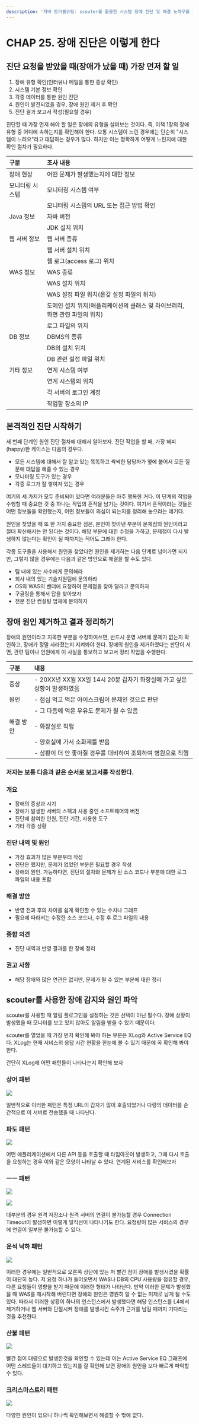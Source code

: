 ```yaml
---
description: '자바 트러블슈팅: scouter를 활용한 시스템 장애 진단 및 해결 노하우를 챕터 25을 요약한 내용입니다.'
---
```


# CHAP 25. 장애 진단은 이렇게 한다

## 진단 요청을 받았을 때\(장애가 났을 때\) 가장 먼저 할 일

1. 장애 유형 확인\(인터뷰나 메일을 통한 증상 확인\)
2. 시스템 기본 정보 확인
3. 각종 데이터를 통한 원인 진단
4. 원인이 발견되었을 경우, 장애 원인 제거 후 확인
5. 진단 결과 보고서 작성\(필요할 경우\)

진단할 때 가장 먼저 해야 할 일은 장애의 유형을 살펴보는 것이다. 즉, 이책 1장의 장애 유형 중 어디에 속하는지를 확인해야 한다. 보통 시스템이 느린 경우에는 단순히 "시스템이 느려요"라고 대답하는 경우가 많다. 하지만 이는 정확하게 어떻게 느린지에 대한 확인 절차가 필요하다.

| 구분 | 조사 내용 |
| :--- | :--- |
| 장애 현상 | 어떤 문제가 발생했는지에 대한 정보 |
| 모니터링 시스템 | 모니터링 시스템 여부 |
|  | 모니터링 시스템의 URL 또는 접근 방법 확인 |
| Java 정보 | 자바 버전 |
|  | JDK 설치 위치 |
| 웹 서버 정보 | 웹 서버 종류 |
|  | 웹 서버 설치 위치 |
|  | 웹 로그\(access 로그\) 위치 |
| WAS 정보 | WAS 종류 |
|  | WAS 설치 위치 |
|  | WAS 설정 파일 위치\(온갖 설정 파일의 위치\) |
|  | 도메인 설치 위치\(애플리케이션의 클래스 및 라이브러리, 화면 관련 파일의 위치\) |
|  | 로그 파일의 위치 |
| DB 정보 | DBMS의 종류 |
|  | DB의 설치 위치 |
|  | DB 관련 설정 파일 위치 |
| 기타 정보 | 연계 시스템 여부 |
|  | 연계 시스템의 위치 |
|  | 각 서버의 로그인 계정 |
|  | 작업할 장소의 IP |

## 본격적인 진단 시작하기

세 번째 단계인 원인 진단 절차에 대해서 알아보자. 진단 작업을 할 때, 가장 해피\(happy\)한 케이스는 다음의 경우다.

* 모든 시스템에 대해서 잘 알고 있는 똑똑하고 싹싹한 담당자가 옆에 붙어서 모든 질문에 대답을 해줄 수 있는 경우
* 모니터링 도구가 있는 경우
* 각종 로그가 잘 쌓여져 있는 경우

여기의 세 가지가 모두 준비되어 있다면 여러분들은 아주 행복한 거다. 이 단계의 작업을 수행할 때 중요한 것 중 하나는 작업의 흔적을 남기는 것이다. 여기서 흔적이라는 것들은 어떤 정보들을 확인했는지, 어떤 정보들이 의심이 되는지를 정리해 놓으라는 얘기다.

원인을 찾았을 때 또 한 가지 중요한 점은, 본인이 찾아낸 부분이 문제점의 원인이라고 절대 확신해서는 안 된다는 것이다. 해당 부분에 대한 수정을 가하고, 문제점이 다시 발생하지 않는다는 확인이 될 때까지는 적어도 그래야 한다.

각종 도구들을 사용해서 원인을 찾았다면 원인을 제거하는 다음 단계로 넘어가면 되지만, 그렇지 않을 경우에는 다음과 같은 방안으로 해결을 할 수도 있다.

* 팀 내에 있는 사수에게 문의해라
* 회사 내의 있는 기술지원팀에 문의하라
* OS와 WAS의 벤더에 요청하여 문제점을 찾아 달라고 문의하자
* 구글링을 통해서 답을 찾아보자
* 전문 진단 컨설팅 업체에 문의하자

## 장애 원인 제거하고 결과 정리하기

장애의 원인이라고 지목한 부분을 수정하여쓰면, 반드시 운영 서버에 문제가 없는지 확인하고, 장애가 정말 사라졌는지 지켜봐야 한다. 장애의 원인을 제거하였다는 판단이 서면, 관련 팀이나 인원에게 이 사실을 통보하고 보고서 정리 작업을 수행한다.

| 구분 | 내용 |
| :--- | :--- |
| 증상 | - 20XX년 XX월 XX일 14시 20분 갑자기 화장실에 가고 싶은 상황이 발생하였음 |
| 원인 | - 점심 먹고 먹은 아이스크림이 문제인 것으로 판단 |
|  | - 그 다음에 먹은 우유도 문제가 될 수 있음 |
| 해결 방안 | - 화장실로 직행 |
|  | - 양호실에 가서 소화제를 받음 |
|  | - 상황이 더 안 좋아질 경우를 대비하여 조퇴하여 병원으로 직행 |

### 저자는 보통 다음과 같은 순서로 보고서를 작성한다.

### 개요

* 장애의 증상과 시기
* 장애가 발생한 서버의 스펙과 사용 중인 소프트웨어의 버전
* 진단에 참여한 인원, 진단 기간, 사용한 도구
* 기타 각종 상황

### 진단 내역 및 원인

* 가장 효과가 많은 부분부터 작성
* 진단은 했지만, 문제가 없었던 부분은 필요할 경우 작성
* 장애의 원인. 가능하다면, 진단의 절차와 문제가 된 소스 코드나 부분에 대한 로그 파일의 내용 포함

### 해결 방안

* 반영 전과 후의 차이를 쉽게 확인할 수 있는 수치나 그래프
* 필요에 따라서는 수정한 소스 코드나, 수정 후 로그 파일의 내용

### 종합 의견

* 진단 내역과 반영 결과를 한 장에 정리

### 권고 사항

* 해당 장애와 많은 연관은 없지만, 문제가 될 수 있는 부분에 대한 정리

## scouter를 사용한 장애 감지와 원인 파악

scouter를 사용할 때 알림 플로그인을 설정하는 것은 선택이 아닌 필수다. 장애 상황이 발생했을 때 모니터를 보고 있지 않아도 알림을 받을 수 있기 때문이다.

scouter를 열었을 때 가장 먼저 확인해 봐야 하는 부분은 XLog와 Active Service EQ다. XLog는 현재 서비스의 응답 시간 현황을 한눈에 볼 수 있기 때문에 꼭 확인해 봐야 한다.

간단히 XLog에 어떤 패턴들이 나타나는지 확인해 보자

### 상어 패턴

![](../../.gitbook/assets/img.jpg)

일반적으로 이러한 패턴은 특정 URL이 갑자기 많이 호출되었거나 다량의 데이터를 순간적으로 이 서버로 전송했을 때 나타난다.

### 파도 패턴

![](../../.gitbook/assets/img-2%20%282%29%20%282%29%20%282%29%20%282%29%20%282%29.jpg)

어떤 애플리케이션에서 다른 API 등을 호출할 때 타임아웃이 발생하고, 그때 다시 호출을 요청하는 경우 이와 같은 모양이 나타날 수 있다. 연계된 서비스를 확인해보자

### ㅡㅡ 패턴

![](../../.gitbook/assets/img-2%20%282%29%20%282%29%20%282%29%20%282%29%20%282%29%20%282%29.jpg)

![](../../.gitbook/assets/img-3.jpg)

대부분의 경우 원격 저장소나 원격 서버의 연결이 불가능할 경우 Connection Timeout이 발생하면 이렇게 일직선이 나타나기도 한다. 요청량이 많은 서비스의 경우에 연결이 일부분 불가능할 수 있다.

### 운석 낙하 패턴

![](../../.gitbook/assets/img-4.jpg)

이러한 경우에는 일반적으로 오른쪽 상단에 있는 저 빨간 점이 장애를 발생시켰을 확률이 대단히 높다. 저 요청 하나가 들어오면서 WAS나 DB의 CPU 사용량을 점유할 경우, 다른 요청들이 영향을 받기 때문에 이러한 형태가 나타난다. 만약 이러한 문제가 발생했을 때 WAS를 재시작해 버린다면 장애의 원인은 영원히 알 수 없는 미제로 남게 될 수도 있다. 따라서 이러한 상황이 하나의 인스턴스에서 발생했다면 해당 인스턴스를 L4에서 제거하거나 웹 서버와 단절시켜 장애를 발생시킨 숙주가 근거를 남길 때까지 기다리는 것을 추천한다.

### 산불 패턴

![](../../.gitbook/assets/img-2%20%282%29%20%282%29%20%282%29%20%282%29%20%282%29%20%281%29.jpg)

빨간 점이 대량으로 발생한것을 확인할 수 있는데 이는 Active Service EQ 그래프에 어떤 스레드들이 대기하고 있는지를 잘 확인해 보면 장애의 원인을 보다 빠르게 파악할 수 있다.

### 크리스마스트리 패턴

![](../../.gitbook/assets/img-5%20%281%29.jpg)

다양한 원인이 있으니 하나씩 확인해보면서 해결할 수 밖에 없다.

